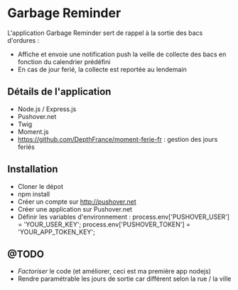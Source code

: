 # Garbage Reminder

L'application Garbage Reminder sert de rappel à la sortie des bacs d'ordures :

- Affiche et envoie une notification push la veille de collecte des bacs en fonction du calendrier prédéfini
- En cas de jour ferié, la collecte est reportée au lendemain

## Détails de l'application
- Node.js / Express.js
- Pushover.net
- Twig
- Moment.js
- https://github.com/DepthFrance/moment-ferie-fr : gestion des jours feriés

## Installation
- Cloner le dépot
- npm install
- Créer un compte sur http://pushover.net
- Créer une application sur Pushover.net
- Définir les variables d'environnement : 
  process.env['PUSHOVER_USER'] = 'YOUR_USER_KEY';
  process.env['PUSHOVER_TOKEN'] =  'YOUR_APP_TOKEN_KEY';

## @TODO
- *Factoriser* le code (et améliorer, ceci est ma première app nodejs)
- Rendre paramétrable les jours de sortie car différent selon la rue / la ville
